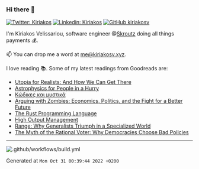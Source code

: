 ### Hi there 👋

[![Twitter: Kiriakos](https://img.shields.io/twitter/follow/k_velissariou?style=social)](https://twitter.com/k_velissariou)
[![Linkedin: Kiriakos](https://img.shields.io/badge/-kiriakos-blue?style=flat&logo=Linkedin&logoColor=white&link=https://www.linkedin.com/in/kiriakosv/)](https://www.linkedin.com/in/kiriakosv/)
[![GitHub kiriakosv](https://img.shields.io/github/followers/kiriakosv?label=follow&style=social)](https://github.com/kiriakosv)

I'm Kiriakos Velissariou, software engineer @[Skroutz](https://www.skroutz.gr) doing all things payments 💰.

📫 You can drop me a word at [me@kiriakosv.xyz](mailto:me@kiriakosv.xyz).

I love reading 📚. Some of my latest readings from Goodreads are:
* [Utopia for Realists: And How We Can Get There](https://www.goodreads.com/book/show/33652563-utopia-for-realists)
* [Astrophysics for People in a Hurry](https://www.goodreads.com/book/show/32191710-astrophysics-for-people-in-a-hurry)
* [Κώδικες και μυστικά](https://www.goodreads.com/book/show/12278526)
* [Arguing with Zombies: Economics, Politics, and the Fight for a Better Future](https://www.goodreads.com/book/show/45894180-arguing-with-zombies)
* [The Rust Programming Language](https://www.goodreads.com/book/show/25008661-the-rust-programming-language)
* [High Output Management](https://www.goodreads.com/book/show/27140043-high-output-management)
* [Range: Why Generalists Triumph in a Specialized World](https://www.goodreads.com/book/show/44000528-range)
* [The Myth of the Rational Voter: Why Democracies Choose Bad Policies](https://www.goodreads.com/book/show/698866.The_Myth_of_the_Rational_Voter)

---

![.github/workflows/build.yml](https://github.com/kiriakosv/kiriakosv/workflows/.github/workflows/build.yml/badge.svg)

Generated at `Mon Oct 31 00:39:44 2022 +0200`
